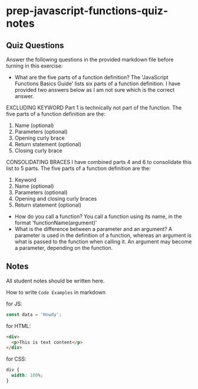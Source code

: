# prep-javascript-functions-quiz-notes

## Quiz Questions

Answer the following questions in the provided markdown file before turning in this exercise:

- What are the five parts of a function definition?
  The 'JavaScript Functions Basics Guide' lists six parts of a function definition.
  I have provided two answers below as I am not sure which is the correct answer.

EXCLUDING KEYWORD
Part 1 is technically not part of the function. The five parts of a function definition are the:

1. Name (optional)
2. Parameters (optional)
3. Opening curly brace
4. Return statement (optional)
5. Closing curly brace

CONSOLIDATING BRACES
I have combined parts 4 and 6 to consolidate this list to 5 parts. The five parts of a function definition are the:

1. Keyword
2. Name (optional)
3. Parameters (optional)
4. Opening and closing curly braces
5. Return statement (optional)

- How do you call a function?
  You call a function using its name, in the format 'functionName(argument)'
- What is the difference between a parameter and an argument?
  A parameter is used in the definition of a function, whereas an argument is what is passed to the function when calling it. An argument may become a parameter, depending on the function.

## Notes

All student notes should be written here.

How to write `Code Examples` in markdown

for JS:

```javascript
const data = 'Howdy';
```

for HTML:

```html
<div>
  <p>This is text content</p>
</div>
```

for CSS:

```css
div {
  width: 100%;
}
```
